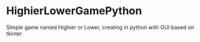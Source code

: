 # HighierLowerGamePython
Simple game named Highier or Lower, creating in python with GUI based on tkinter
